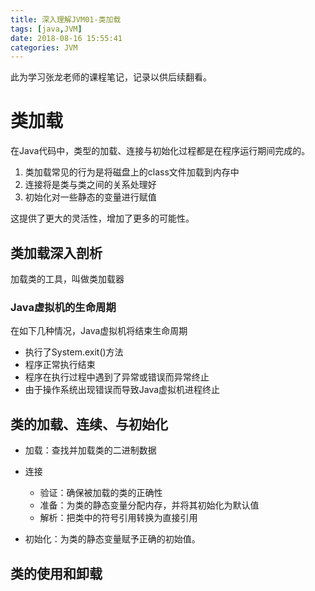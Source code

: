 ```yaml
---
title: 深入理解JVM01-类加载
tags: [java,JVM]
date: 2018-08-16 15:55:41
categories: JVM
---
```


此为学习张龙老师的课程笔记，记录以供后续翻看。

# 类加载

在Java代码中，类型的加载、连接与初始化过程都是在程序运行期间完成的。

1. 类加载常见的行为是将磁盘上的class文件加载到内存中
2. 连接将是类与类之间的关系处理好
3. 初始化对一些静态的变量进行赋值

<!--more-->

这提供了更大的灵活性，增加了更多的可能性。

## 类加载深入剖析

加载类的工具，叫做类加载器

### Java虚拟机的生命周期

在如下几种情况，Java虚拟机将结束生命周期

* 执行了System.exit()方法
* 程序正常执行结束
* 程序在执行过程中遇到了异常或错误而异常终止
* 由于操作系统出现错误而导致Java虚拟机进程终止

## 类的加载、连续、与初始化

* 加载：查找并加载类的二进制数据
* 连接

	* 验证：确保被加载的类的正确性
	* 准备：为类的静态变量分配内存，并将其初始化为默认值
	* 解析：把类中的符号引用转换为直接引用
* 初始化：为类的静态变量赋予正确的初始值。

## 类的使用和卸载
